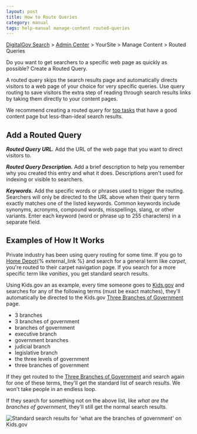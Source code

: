 ```yaml
---
layout: post
title: How to Route Queries
category: manual
tags: help-manual manage-content routed-queries
---
```

[DigitalGov Search](/index.html) > [Admin Center](https://search.usa.gov/sites/) > YourSite > Manage Content > Routed Queries

Do you want to get searchers to a specific web page as quickly as possible? Create a Routed Query.

A routed query skips the search results page and automatically directs visitors to a web page of your choice for very specific queries. Use query routing to save visitors the extra step of reading through search results links by taking them directly to your content pages.

We recommend creating a routed query for [top tasks](http://www.digitalgov.gov/2015/02/06/top-task-usability-design-for-your-users/) that have a good content page but less-than-ideal search results.

## Add a Routed Query

***Routed Query URL.*** Add the URL of the web page that you want to direct visitors to.

***Routed Query Description.*** Add a brief description to help you remember why you created this entry and what it does. Descriptions aren't used for indexing or visible to searchers.

***Keywords.*** Add the specific words or phrases used to trigger the routing. Searchers will only be directed to the URL above when their query term exactly matches one of the listed keywords. Common keywords include synonyms, acronyms, compound words, misspellings, slang, or other variants. Enter each keyword (word or phrase up to 255 characters) in a separate field. 

## Examples of How It Works

Private industry has been using query routing for some time. If you go to [Home Depot](http://www.homedepot.com/){% external_link %} and search for a general term like *carpet*, you're routed to their carpet navigation page. If you search for a more specific term like *vanities*, you get standard search results.

Using Kids.gov an as example, every time someone goes to [Kids.gov](https://kids.usa.gov) and searches for any of the following terms (must be exact matches), they'll automatically be directed to the Kids.gov [Three Branches of Government](https://kids.usa.gov/three-branches-of-government/index.shtml) page.

* 3 branches
* 3 branches of government
* branches of government
* executive branch
* government branches
* judicial branch
* legislative branch
* the three levels of government
* three branches of government

If they get routed to the [Three Branches of Government](https://kids.usa.gov/three-branches-of-government/index.shtml) and search again for one of these terms, they'll get the standard list of search results. We won't take people in an endless loop.

If they search for something not on the above list, like *what are the branches of government*, they'll still get the normal search results. 

![Standard search results for 'what are the branches of government' on Kids.gov](https://9fddeb862c037f6d2190-f1564c64756a8cfee25b6b19953b1d23.ssl.cf2.rackcdn.com/routed-queries.png)
